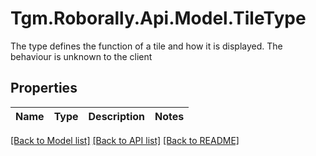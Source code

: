 # Tgm.Roborally.Api.Model.TileType
The type defines the function of a tile and how it is displayed. The behaviour is unknown to the client
## Properties

Name | Type | Description | Notes
------------ | ------------- | ------------- | -------------

[[Back to Model list]](../README.md#documentation-for-models) [[Back to API list]](../README.md#documentation-for-api-endpoints) [[Back to README]](../README.md)

